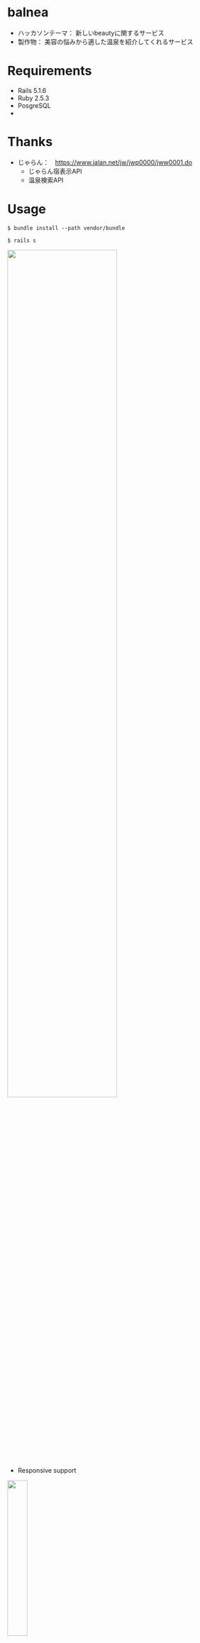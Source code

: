 # balnea
- ハッカソンテーマ： 新しいbeautyに関するサービス
- 製作物： 美容の悩みから適した温泉を紹介してくれるサービス

# Requirements
- Rails 5.1.6
- Ruby 2.5.3
- PosgreSQL
- 

# Thanks
- じゃらん：　https://www.jalan.net/jw/jwp0000/jww0001.do
  - じゃらん宿表示API
  - 温泉検索API
  
# Usage

```
$ bundle install --path vendor/bundle
```

```
$ rails s
```
<img src="https://user-images.githubusercontent.com/27879820/53818991-6a308400-3fac-11e9-8aa9-b784da2d9779.png" width=70%>



- Responsive support

<img src="https://user-images.githubusercontent.com/27879820/53819002-6e5ca180-3fac-11e9-9687-12e28514f8c5.png" width=30%>



